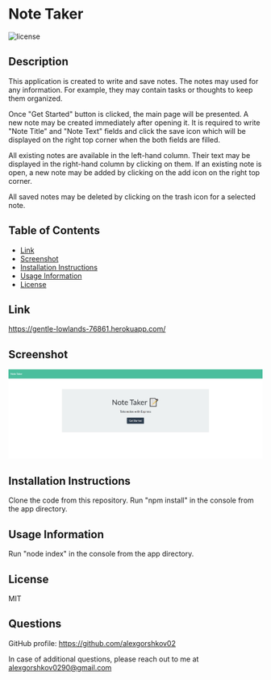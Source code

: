 # Note Taker

![license](https://img.shields.io/badge/license-MIT-blue?style=plastic)


## Description
  
This application is created to write and save notes. The notes may used for any information. For example, they may contain tasks or thoughts to keep them organized. 

Once "Get Started" button is clicked, the main page will be presented. A new note may be created immediately after opening it. It is required to write "Note Title" and "Note Text" fields and click the save icon which will be displayed on the right top corner when the both fields are filled. 

All existing notes are available in the left-hand column. Their text may be displayed in the right-hand column by clicking on them. If an existing note is open, a new note may be added by clicking on the add icon on the right top corner.

All saved notes may be deleted by clicking on the trash icon for a selected note. 
  

## Table of Contents

* [Link](#link)
* [Screenshot](#screenshot)
* [Installation Instructions](#installation-instructions)
* [Usage Information](#usage-information)
* [License](#license)

## Link

https://gentle-lowlands-76861.herokuapp.com/


## Screenshot

![Screenshot](./misc/screenshot.jpg?raw=true)


## Installation Instructions

Clone the code from this repository. Run "npm install" in the console from the app directory.


## Usage Information

Run "node index" in the console from the app directory.


## License

MIT


## Questions

GitHub profile: https://github.com/alexgorshkov02

In case of additional questions, please reach out to me at alexgorshkov0290@gmail.com
